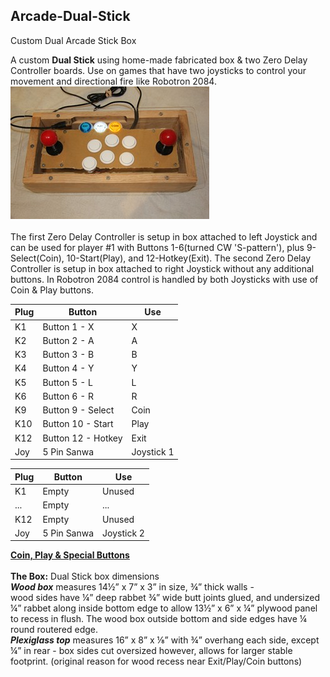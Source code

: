 ## **Arcade-Dual-Stick**
Custom Dual Arcade Stick Box

A custom **Dual Stick** using home-made fabricated box & two Zero Delay Controller boards. 
Use on games that have two joysticks to control your movement and directional fire like Robotron 2084.<br/>
[![A](Pics/TNx2/Dual%20Stick.JPG)](Pics/Dual%20Stick.JPG)  
<br/> 
The first Zero Delay Controller is setup in box attached to left Joystick and can be used for player #1 with 
Buttons 1-6(turned CW 'S-pattern'), plus 9-Select(Coin), 10-Start(Play), and 12-Hotkey(Exit). 
The second Zero Delay Controller is setup in box attached to right Joystick without any additional buttons. 
In Robotron 2084 control is handled by both Joysticks with use of Coin & Play buttons.<br/>

Plug |Button       |Use  
---- |------------ |----  
K1   |Button 1 - X | X
K2   |Button 2 - A | A
K3   |Button 3 - B | B
K4   |Button 4 - Y | Y
K5   |Button 5 - L | L
K6   |Button 6 - R | R
K9   |Button 9 - Select | Coin
K10  |Button 10 - Start | Play
K12  |Button 12 - Hotkey | Exit
Joy  |5 Pin Sanwa | Joystick 1

Plug |Button       |Use  
---- |------------ |----  
K1   |Empty        |Unused
...  |Empty        | ...
K12  |Empty        |Unused
Joy  |5 Pin Sanwa | Joystick 2 

**[Coin, Play & Special Buttons](https://craigb-spinner.github.io/Arcade-Spinner/Coin-Play-Exit.html)**<br/>
<br/>
**The Box:** Dual Stick box dimensions  
***Wood box*** measures 14½” x 7” x 3” in size, ¾” thick walls -   
wood sides have ¼” deep rabbet ¾” wide butt joints glued, and undersized ¼” rabbet along inside bottom edge to allow 13½” x 6” x ¼” plywood panel to recess in flush. The wood box outside bottom and side edges have ¼ round routered edge.  
***Plexiglass top*** measures 16” x 8” x ⅛” with ¾” overhang each side, except ¼” in rear - box sides cut oversized however, allows for larger stable footprint. (original reason for wood recess near Exit/Play/Coin buttons)
